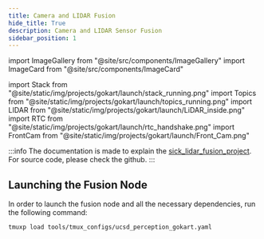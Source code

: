 ```yaml
---
title: Camera and LIDAR Fusion
hide_title: True
description: Camera and LIDAR Sensor Fusion
sidebar_position: 1
---
```

import ImageGallery from "@site/src/components/ImageGallery"
import ImageCard from "@site/src/components/ImageCard"

import Stack from "@site/static/img/projects/gokart/launch/stack_running.png"
import Topics from "@site/static/img/projects/gokart/launch/topics_running.png"
import LIDAR from "@site/static/img/projects/gokart/launch/LiDAR_inside.png"
import RTC from "@site/static/img/projects/gokart/launch/rtc_handshake.png"
import FrontCam from "@site/static/img/projects/gokart/launch/Front_Cam.png"

:::info
The documentation is made to explain the [sick_lidar_fusion_project](https://github.com/Triton-AI/sick_lidar_fusion_project). For source code, please check the github.
:::

## 

## Launching the Fusion Node
In order to launch the fusion node and all the necessary dependencies, run the following command:

```bash
tmuxp load tools/tmux_configs/ucsd_perception_gokart.yaml
```

